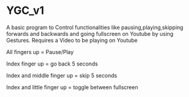 # YGC_v1

A basic program to Control functionalities like pausing,playing,skipping forwards and backwards and going fullscreen on Youtube by using Gestures. 
Requires a Video to be playing on Youtube

All fingers up = Pause/Play

Index finger up = go back 5 seconds

Index and middle finger up = skip 5 seconds

Index and little finger up = toggle between fullscreen
